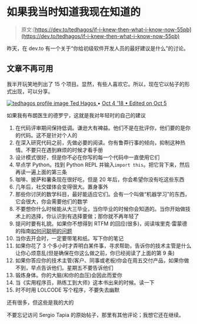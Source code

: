 # 如果我当时知道我现在知道的

> 原文:[https://dev.to/tedhagos/if-i-knew-then-what-i-know-now-55pb](https://dev.to/tedhagos/if-i-knew-then-what-i-know-now-55pb)

昨天，在 dev.to 有一个关于“你给初级软件开发人员的最好建议是什么”的讨论。

## 文章不再可用

我半开玩笑地列出了 15 个项目。显然，有些人喜欢它。所以，现在它以帖子的形式出现，可以分享。

[![tedhagos profile image](../Images/5a21bd1e876d68930275b77fe5ec4046.png) ](/tedhagos) [ Ted Hagos ](/tedhagos) • [<time datetime="2018-10-04T06:07:49Z"> Oct 4 '18 </time> • Edited  on <time datetime="2018-10-05T11:15:01Z"> Oct 5</time>](https://dev.to/tedhagos/comment/612i) 

如果我有布朗医生的德罗宁，这就是我对年轻时的自己的建议

1.  在代码评审期间保持低调。谦逊大有裨益。他们不是在批评你，他们要的是你的代码。这不是针对个人的
2.  在深入研究代码之前，先做必要的阅读。你有鲁莽行事的倾向，抑制这种热情。不要只在遇到麻烦的时候才看手册
3.  设计模式很好，但是你不必在你写的每一个代码中一直使用它们
4.  早点学 Python。找到 Python REPL 并输入`import this`。把它背下来，然后再读一遍上面的第三条
5.  咖啡、披萨和薯条现在很好吃，但是 20 年后，你会希望你没有吃这些东西
6.  几年后，社交媒体会变得很大。置身事外
7.  那些你讨厌的数学科目，最好能适应它们。会有一个叫做“机器学习”的东西，它会很大，你会需要他们的数学
8.  不要想你什么时候能从大三毕业，当你毕业的时候你会知道的。当你开始做技术上的选择，你认识到有选择要做；那你就不再年轻了
9.  提问时要有礼貌。如果你不想得到 RTFM 的回应(很多)，阅读埃里克·雷蒙德的指南[如何问聪明的问题](http://www.catb.org/esr/faqs/smart-questions.html)
10.  当你去开会时，一定要带笔和纸。写下你的笔记
11.  如果你花了 3 个多小时才弄明白某件事，寻求帮助，告诉你的技术主管是什么让你心烦意乱(但是确保在你这么做之前，你已经阅读了上面的第 9 条)
12.  如果你答应你的技术主管(客户、同事或老板)你会在周五交付产品，如果你做不到，早点告诉他们。星期五不要告诉他们
13.  锻炼身体。你的大脑(和你的血压)会因此而爱你
14.  当《实用程序员，熟练工到大师》这本书出来的时候。读一下
15.  时不时用 LOLCODE 写个程序，不要失去幽默

还有很多，但这些是我的大的

不要忘记访问 Sergio Tapia 的原始帖子，那里有其他评论；我想它还在继续。